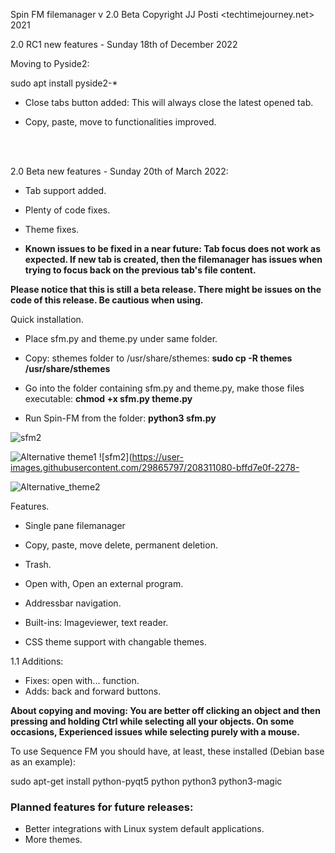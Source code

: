 
Spin FM filemanager v 2.0 Beta Copyright JJ Posti <techtimejourney.net> 2021

2.0 RC1 new features - Sunday 18th of December 2022

Moving to Pyside2:

sudo apt install pyside2-*

- Close tabs button added: This will always close the latest opened tab.

- Copy, paste, move to functionalities improved.

<br>
<br>

2.0 Beta new features - Sunday 20th of March 2022:
- Tab support added.
- Plenty of code fixes.
- Theme fixes.

- <b>Known issues to be fixed in a near future: Tab focus does not work as expected. If new tab is created, then the filemanager has issues when trying to focus back on the previous tab's file content. </b>

<b> Please notice that this is still a beta release. There might be issues on the code of this release. Be cautious when using.</b>


Quick installation. 

- Place sfm.py and theme.py under same folder.

- Copy: sthemes folder to /usr/share/sthemes:  <b> sudo cp -R themes /usr/share/sthemes </b>

- Go into the folder containing sfm.py and theme.py, make those files executable: <b> chmod +x sfm.py theme.py </b>

- Run Spin-FM from the folder: <b> python3 sfm.py </b>

![sfm2](https://user-images.githubusercontent.com/29865797/208311074-e4d040ed-0c51-4df0-8b53-623b37ba97fd.jpg)

![Alternative theme1](https://user-images.githubusercontent.com/29865797/208311079-bb9a26e1-0895-46a9-aca9-aec86d013139.png)
![sfm2](https://user-images.githubusercontent.com/29865797/208311080-bffd7e0f-2278-


![Alternative_theme2](https://user-images.githubusercontent.com/29865797/159177060-9da1b347-e5e0-4762-ba51-8bd0873c0b0f.jpg)

Features. 

- Single pane filemanager
- Copy, paste, move delete, permanent deletion.
- Trash.

- Open with, Open an external program.
- Addressbar navigation.
- Built-ins: Imageviewer, text reader.
- CSS theme support with changable themes.

1.1 Additions:
   - Fixes: open with... function.
   - Adds: back and forward buttons.

<b> About copying and moving: You are better off clicking an object and then pressing and holding Ctrl while selecting all your objects. On some occasions, Experienced issues while selecting purely with a mouse.</b>


                                                                                                                                                
To use Sequence FM you should have, at least, these installed (Debian base as an example):

sudo apt-get install python-pyqt5 python python3 python3-magic



### Planned features for future releases:


- Better integrations with Linux system default applications.
- More themes.
